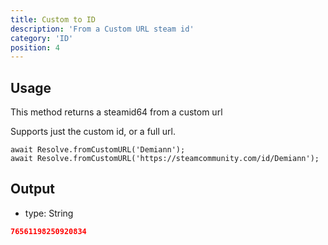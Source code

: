 ```yaml
---
title: Custom to ID
description: 'From a Custom URL steam id'
category: 'ID'
position: 4
---
```


## Usage

This method returns a steamid64 from a custom url

Supports just the custom id, or a full url.

```javascript[index.js]
await Resolve.fromCustomURL('Demiann');
await Resolve.fromCustomURL('https://steamcommunity.com/id/Demiann');
```

## Output

- type: String

```json
76561198250920834
```
